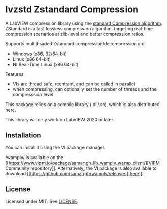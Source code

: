 # lvzstd Zstandard Compression

A LabVIEW compression library using the [standard Compression algorithm](https://github.com/facebook/zstd). ZStandard is a fast lossless compression algorithm, targeting real-time compression scenarios at zlib-level and better compression ratios.

Supports multithraded Zstandard compression/decompression on:

  * Windows (x86, 32/64-bit)
  * Linux (x86 64-bit)
  * NI Real-Time Linux (x86 64-bit)

Features:

  * VIs are thread safe, reentrant, and can be called in parallel
  * when compressing, can optionally set the number of threads and the compresssion level

This package relies on a compile library (.dll/.so), which is also distributed here.

This library will only work on LabVIEW 2020 or later.

## Installation

You can install it using the VI package manager.

/wamplv/ is available on the [[https://www.vipm.io/package/samangh_lib_wamplv_wamp_client/][VIPM Community repository]]. Alternatively,
the VI package is also available to download [[https://github.com/samangh/wamplv/releases][here]].

## License

Licensed under MIT. See [LICENSE](LICENSE).
